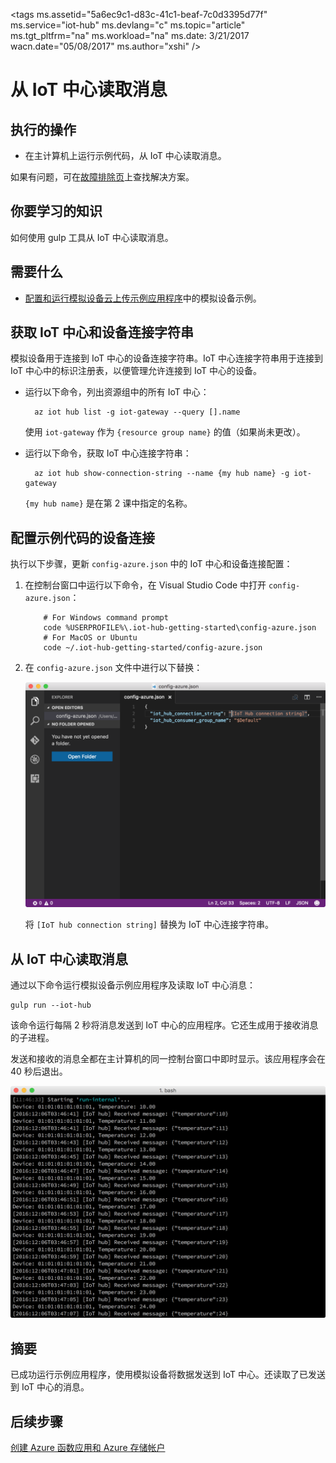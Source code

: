 <properties
    pageTitle="从 Azure IoT 中心读取消息 | Azure"
    description="在主计算机上运行示例代码，从 IoT 中心读取消息。"
    services="iot-hub"
    documentationcenter=""
    author="shizn"
    manager="timtl"
    tags=""
    keywords="云中的数据, 云数据收集, iot 云服务, iot 数据" />
<tags
    ms.assetid="5a6ec9c1-d83c-41c1-beaf-7c0d3395d77f"
    ms.service="iot-hub"
    ms.devlang="c"
    ms.topic="article"
    ms.tgt_pltfrm="na"
    ms.workload="na"
    ms.date: 3/21/2017
    wacn.date="05/08/2017"
    ms.author="xshi" />  


# 从 IoT 中心读取消息

## 执行的操作

- 在主计算机上运行示例代码，从 IoT 中心读取消息。

如果有问题，可在[故障排除页](/documentation/articles/iot-hub-gateway-kit-c-sim-troubleshooting/)上查找解决方案。

## 你要学习的知识

如何使用 gulp 工具从 IoT 中心读取消息。

## 需要什么

- [配置和运行模拟设备云上传示例应用程序](/documentation/articles/iot-hub-gateway-kit-c-sim-lesson3-configure-simulated-device-app/)中的模拟设备示例。

## 获取 IoT 中心和设备连接字符串

模拟设备用于连接到 IoT 中心的设备连接字符串。IoT 中心连接字符串用于连接到 IoT 中心中的标识注册表，以便管理允许连接到 IoT 中心的设备。

- 运行以下命令，列出资源组中的所有 IoT 中心：

   
		az iot hub list -g iot-gateway --query [].name
   

    使用 `iot-gateway` 作为 `{resource group name}` 的值（如果尚未更改）。
    
- 运行以下命令，获取 IoT 中心连接字符串：

   
		az iot hub show-connection-string --name {my hub name} -g iot-gateway
   

    `{my hub name}` 是在第 2 课中指定的名称。

## 配置示例代码的设备连接

执行以下步骤，更新 `config-azure.json` 中的 IoT 中心和设备连接配置：

1. 在控制台窗口中运行以下命令，在 Visual Studio Code 中打开 `config-azure.json`：

   
		   # For Windows command prompt
		   code %USERPROFILE%\.iot-hub-getting-started\config-azure.json
		   # For MacOS or Ubuntu
		   code ~/.iot-hub-getting-started/config-azure.json
   

2. 在 `config-azure.json` 文件中进行以下替换：

    ![配置 azure 的屏幕截图](./media/iot-hub-gateway-kit-lessons/lesson3/config_azure.png)  


    将 `[IoT hub connection string]` 替换为 IoT 中心连接字符串。

## 从 IoT 中心读取消息

通过以下命令运行模拟设备示例应用程序及读取 IoT 中心消息：


	gulp run --iot-hub


该命令运行每隔 2 秒将消息发送到 IoT 中心的应用程序。它还生成用于接收消息的子进程。

发送和接收的消息全都在主计算机的同一控制台窗口中即时显示。该应用程序会在 40 秒后退出。

![包含已发送和已接收消息的模拟示例应用程序](./media/iot-hub-gateway-kit-lessons/lesson3/gulp_run_read_hub_simudev.png)  


## 摘要

已成功运行示例应用程序，使用模拟设备将数据发送到 IoT 中心。还读取了已发送到 IoT 中心的消息。

## 后续步骤
[创建 Azure 函数应用和 Azure 存储帐户](/documentation/articles/iot-hub-gateway-kit-c-sim-lesson4-deploy-resource-manager-template/)

<!---HONumber=Mooncake_0116_2017-->